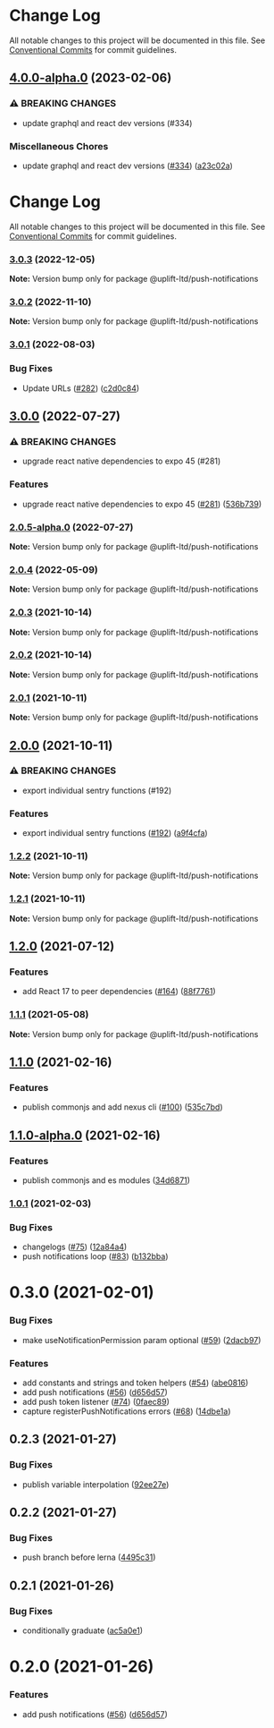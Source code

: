 # Change Log

All notable changes to this project will be documented in this file.
See [Conventional Commits](https://conventionalcommits.org) for commit guidelines.

## [4.0.0-alpha.0](https://github.com/uplift-ltd/nexus/compare/@uplift-ltd/push-notifications@3.0.3...@uplift-ltd/push-notifications@4.0.0-alpha.0) (2023-02-06)


### ⚠ BREAKING CHANGES

* update graphql and react dev versions (#334)

### Miscellaneous Chores

* update graphql and react dev versions ([#334](https://github.com/uplift-ltd/nexus/issues/334)) ([a23c02a](https://github.com/uplift-ltd/nexus/commit/a23c02a120dfde626c39c3dae392d36e874bd9cd))



# Change Log

All notable changes to this project will be documented in this file. See
[Conventional Commits](https://conventionalcommits.org) for commit guidelines.

### [3.0.3](https://github.com/uplift-ltd/nexus/compare/@uplift-ltd/push-notifications@3.0.2...@uplift-ltd/push-notifications@3.0.3) (2022-12-05)

**Note:** Version bump only for package @uplift-ltd/push-notifications

### [3.0.2](https://github.com/uplift-ltd/nexus/compare/@uplift-ltd/push-notifications@3.0.1...@uplift-ltd/push-notifications@3.0.2) (2022-11-10)

**Note:** Version bump only for package @uplift-ltd/push-notifications

### [3.0.1](https://github.com/uplift-ltd/nexus/compare/@uplift-ltd/push-notifications@3.0.0...@uplift-ltd/push-notifications@3.0.1) (2022-08-03)

### Bug Fixes

- Update URLs ([#282](https://github.com/uplift-ltd/nexus/issues/282))
  ([c2d0c84](https://github.com/uplift-ltd/nexus/commit/c2d0c843c8eb18c4a9ae360ee2d840f5be388fac))

## [3.0.0](https://github.com/uplift-ltd/nexus/compare/@uplift-ltd/push-notifications@2.0.4...@uplift-ltd/push-notifications@3.0.0) (2022-07-27)

### ⚠ BREAKING CHANGES

- upgrade react native dependencies to expo 45 (#281)

### Features

- upgrade react native dependencies to expo 45
  ([#281](https://github.com/uplift-ltd/nexus/issues/281))
  ([536b739](https://github.com/uplift-ltd/nexus/commit/536b7390efd620be40953cd7c800fdeaf87489fc))

### [2.0.5-alpha.0](https://github.com/uplift-ltd/nexus/compare/@uplift-ltd/push-notifications@2.0.4...@uplift-ltd/push-notifications@2.0.5-alpha.0) (2022-07-27)

**Note:** Version bump only for package @uplift-ltd/push-notifications

### [2.0.4](https://github.com/uplift-ltd/nexus/compare/@uplift-ltd/push-notifications@2.0.3...@uplift-ltd/push-notifications@2.0.4) (2022-05-09)

**Note:** Version bump only for package @uplift-ltd/push-notifications

### [2.0.3](https://github.com/uplift-ltd/nexus/compare/@uplift-ltd/push-notifications@2.0.2...@uplift-ltd/push-notifications@2.0.3) (2021-10-14)

**Note:** Version bump only for package @uplift-ltd/push-notifications

### [2.0.2](https://github.com/uplift-ltd/nexus/compare/@uplift-ltd/push-notifications@2.0.1...@uplift-ltd/push-notifications@2.0.2) (2021-10-14)

**Note:** Version bump only for package @uplift-ltd/push-notifications

### [2.0.1](https://github.com/uplift-ltd/nexus/compare/@uplift-ltd/push-notifications@2.0.0...@uplift-ltd/push-notifications@2.0.1) (2021-10-11)

**Note:** Version bump only for package @uplift-ltd/push-notifications

## [2.0.0](https://github.com/uplift-ltd/nexus/compare/@uplift-ltd/push-notifications@1.2.2...@uplift-ltd/push-notifications@2.0.0) (2021-10-11)

### ⚠ BREAKING CHANGES

- export individual sentry functions (#192)

### Features

- export individual sentry functions ([#192](https://github.com/uplift-ltd/nexus/issues/192))
  ([a9f4cfa](https://github.com/uplift-ltd/nexus/commit/a9f4cfa4fae57257d4cf4761d8c6bc857182f38a))

### [1.2.2](https://github.com/uplift-ltd/nexus/compare/@uplift-ltd/push-notifications@1.2.1...@uplift-ltd/push-notifications@1.2.2) (2021-10-11)

**Note:** Version bump only for package @uplift-ltd/push-notifications

### [1.2.1](https://github.com/uplift-ltd/nexus/compare/@uplift-ltd/push-notifications@1.2.0...@uplift-ltd/push-notifications@1.2.1) (2021-10-11)

**Note:** Version bump only for package @uplift-ltd/push-notifications

## [1.2.0](https://github.com/uplift-ltd/nexus/compare/@uplift-ltd/push-notifications@1.1.1...@uplift-ltd/push-notifications@1.2.0) (2021-07-12)

### Features

- add React 17 to peer dependencies ([#164](https://github.com/uplift-ltd/nexus/issues/164))
  ([88f7761](https://github.com/uplift-ltd/nexus/commit/88f77615dfab14127dfdf76f665ee73c3195bcb4))

### [1.1.1](https://github.com/uplift-ltd/nexus/compare/@uplift-ltd/push-notifications@1.1.0...@uplift-ltd/push-notifications@1.1.1) (2021-05-08)

**Note:** Version bump only for package @uplift-ltd/push-notifications

## [1.1.0](https://github.com/uplift-ltd/nexus/compare/@uplift-ltd/push-notifications@1.0.1...@uplift-ltd/push-notifications@1.1.0) (2021-02-16)

### Features

- publish commonjs and add nexus cli ([#100](https://github.com/uplift-ltd/nexus/issues/100))
  ([535c7bd](https://github.com/uplift-ltd/nexus/commit/535c7bd0ad8224b9dde814f18f9d5082366061e1))

## [1.1.0-alpha.0](https://github.com/uplift-ltd/nexus/compare/@uplift-ltd/push-notifications@1.0.1...@uplift-ltd/push-notifications@1.1.0-alpha.0) (2021-02-16)

### Features

- publish commonjs and es modules
  ([34d6871](https://github.com/uplift-ltd/nexus/commit/34d6871f720efebf2d48773ae1e17c8dc6fd652d))

### [1.0.1](https://github.com/uplift-ltd/nexus/compare/@uplift-ltd/push-notifications@0.3.0...@uplift-ltd/push-notifications@1.0.1) (2021-02-03)

### Bug Fixes

- changelogs ([#75](https://github.com/uplift-ltd/nexus/issues/75))
  ([12a84a4](https://github.com/uplift-ltd/nexus/commit/12a84a443f74257efe930d0dcf96b61635643dcd))
- push notifications loop ([#83](https://github.com/uplift-ltd/nexus/issues/83))
  ([b132bba](https://github.com/uplift-ltd/nexus/commit/b132bba43aecc72f62c09dace235d166dc61c000))

# 0.3.0 (2021-02-01)

### Bug Fixes

- make useNotificationPermission param optional
  ([#59](https://github.com/uplift-ltd/nexus/issues/59))
  ([2dacb97](https://github.com/uplift-ltd/nexus/commit/2dacb9799d3e3a63ce9dc0221e8109ef3d0cb5a9))

### Features

- add constants and strings and token helpers ([#54](https://github.com/uplift-ltd/nexus/issues/54))
  ([abe0816](https://github.com/uplift-ltd/nexus/commit/abe08162dec2552c083680fde4ce80bf9d4b6675))
- add push notifications ([#56](https://github.com/uplift-ltd/nexus/issues/56))
  ([d656d57](https://github.com/uplift-ltd/nexus/commit/d656d57fa545c77c9c28aab77e57ea43a2bacc60))
- add push token listener ([#74](https://github.com/uplift-ltd/nexus/issues/74))
  ([0faec89](https://github.com/uplift-ltd/nexus/commit/0faec8941e6aa4171c95284ba9590faf0a0a9aaa))
- capture registerPushNotifications errors ([#68](https://github.com/uplift-ltd/nexus/issues/68))
  ([14dbe1a](https://github.com/uplift-ltd/nexus/commit/14dbe1a8de0c6b809fb39c783f4a8462578b0033))

## 0.2.3 (2021-01-27)

### Bug Fixes

- publish variable interpolation
  ([92ee27e](https://github.com/uplift-ltd/nexus/commit/92ee27e2b1a473d14e95120fd9835f90e2b4b0d0))

## 0.2.2 (2021-01-27)

### Bug Fixes

- push branch before lerna
  ([4495c31](https://github.com/uplift-ltd/nexus/commit/4495c311019edad65242fddfcbec3763a86f528c))

## 0.2.1 (2021-01-26)

### Bug Fixes

- conditionally graduate
  ([ac5a0e1](https://github.com/uplift-ltd/nexus/commit/ac5a0e1fc880399a0b498e7eac042f1572fee991))

# 0.2.0 (2021-01-26)

### Features

- add push notifications ([#56](https://github.com/uplift-ltd/nexus/issues/56))
  ([d656d57](https://github.com/uplift-ltd/nexus/commit/d656d57fa545c77c9c28aab77e57ea43a2bacc60))

